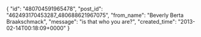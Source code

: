  {
   "id": "480704591965478",
   "post_id": "462493170453287_480688621967075",
   "from_name": "Beverly Berta Braakschmack",
   "message": "is that who you are?",
   "created_time": "2013-02-14T00:18:09+0000"
 }

